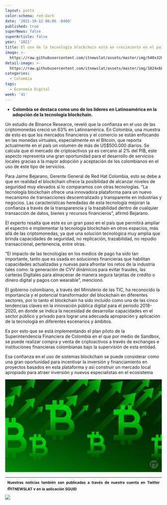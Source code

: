 ```yaml
---
layout: posts
color-schema: red-dark
date: '2021-10-12 08:06 -0400'
published: true
superNews: false
superArticle: false
year: '2021'
title: El uso de la tecnología blockchain está en crecimiento en el país
image: >-
  https://raw.githubusercontent.com/itnewslat/assets/master/img/540x320/Blockchain-letras-p.jpg
detail-image: >-
  https://raw.githubusercontent.com/itnewslat/assets/master/img/1024x680/Blockchain-letras-g.jpg
categories:
  - Colombia
tags:
  - Economía Digital
week: '41'
---
```

- **Colombia se destaca como uno de los líderes en Latinoamérica en la adopción de la tecnología blockchain.**

Un estudio de Binance Researce, reveló que la confianza en el uso de las criptomonedas  creció un 63% en Latinoamérica. En Colombia, una muestra de esto es que los mercados financieros y el comercio  se están enfocando en las monedas virtuales, especialmente en el Bitcoin, que reporta actualmente  en el país un volumen de más de US$500.000 diarios. Se calcula que el mercado de criptoactivos ya es cercano al 2% del PIB, este aspecto representa una gran oportunidad para el desarrollo de servicios locales gracias a la mayor adopción y aceptación de los colombianos en el uso de este tipo de servicios. 

Para Jaime Bejarano, Gerente General de Red Hat Colombia, esto se debe a que en realidad el blockchain ofrece la posibilidad de alcanzar niveles de seguridad muy elevados si lo comparamos con otras tecnologías. “La tecnología blockchain ofrece una innovadora plataforma para un nuevo mecanismo de transacciones descentralizado y transparente en industrias y negocios. Las características heredadas de esta tecnología mejoran la confianza a través de la transparencia y la trazabilidad dentro de cualquier transacción de datos, bienes y recursos financieros”, afirmó Bejarano. 

El experto resalta que este es un gran paso en el país que permitirá ampliar el espectro e implementar la tecnología blockchain en otros espacios, más allá de las criptomonedas, ya que una solución tecnológica muy amplia que brinda capacidades de seguridad, no replicación, trazabilidad, no repudio transaccional, pertenencia, entre otras.

“El impacto de las tecnologías en los medios de pago ha sido tan importante, tanto que es usada en soluciones financieras que habilitan capacidades actualizadas y nuevas  para afrontar los retos de la industria tales como: la generación de CVV dinámicos para evitar fraudes, las carteras Digitales para almacenar de manera segura tarjetas de crédito o dinero digital y pagos con wearable”, mencionó. 

El gobierno colombiano, a través del Ministerio de las TIC, ha reconocido la importancia y el potencial transformador del blockchain en diferentes sectores, por lo tanto el blockchain ha sido incluido como una de las cinco tendencias claves en la innovación pública digital para el periodo 2018-2020, en donde se indica la necesidad de desarrollar capacidades en el sector público y privado para lograr una adecuada apropiación y aplicación de la tecnología en diferentes escenarios y ámbitos. 

Es por esto que se está implementando el plan piloto de la Superintendencia Financiera de Colombia en el que por medio de Sandbox, se puede realizar compra y venta de criptoactivos a través de exchanges e instituciones financieras colombianas bajo la supervisión de esta entidad. 

Esa confianza en el uso de sistemas blockchain se puede considerar como una gran oportunidad para incentivar la inversión y financiamiento en proyectos basados en esta plataforma y así construir un mercado local apropiado para atraer inversión y nuevos especialistas en el ecosistema

![](https://raw.githubusercontent.com/itnewslat/assets/master/img/540x320/Blockchain-letras-p.jpg)

<table style="height: 42px;" width="569">
<tbody>
<tr>
<td style="text-align: justify;"><sub><strong>Nuestras noticias también son publicadas a través de nuestra cuenta en Twitter <a href="https://twitter.com/itnewslat?lang=es">@ITNEWSLAT</a> y en la aplicación <a href="https://squidapp.co/en/">SQUID</a></strong></sub></td>
</tr>
</tbody>
</table>

<img src="https://tracker.metricool.com/c3po.jpg?hash=56f88a41e39ab42c063cc51676587a04"/>